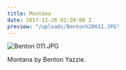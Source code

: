 ```yaml
---
title: Montana
date: 2017-12-26 01:39:00 Z
preview: "/uploads/Benton%20011.JPG"
---
```


![Benton 011.JPG](/uploads/Benton%20011.JPG)

Montana by Benton Yazzie.